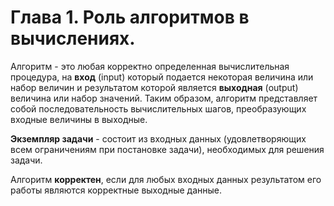 # Глава 1. Роль алгоритмов в вычислениях.

Алгоритм - это любая корректно определенная вычислительная процедура, на **вход** (input) который подается некоторая величина или набор величин и результатом которой является **выходная** (output) величина или набор значений. Таким образом, алгоритм представляет собой последовательность вычислительных шагов, преобразующих входные величины в выходные.

**Экземпляр задачи** - состоит из входных данных (удовлетворяющих всем ограничениям при постановке задачи), необходимых для решения задачи.

Алгоритм **корректен**, если для любых входных данных результатом его работы являются корректные выходные данные.